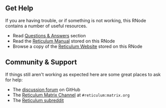 [title]: <> (Get Help)
## Get Help
If you are having trouble, or if something is not working, this RNode contains a number of useful resources.

- Read [Questions & Answers](qa.html) section
- Read the [Reticulum Manual](m/index.html) stored on this RNode
- Browse a copy of the [Reticulum Website](r/index.html) stored on this RNode

## Community & Support
If things still aren't working as expected here are some great places to ask for help:

- The [discussion forum](https://github.com/markqvist/Reticulum/discussions) on GitHub
- The [Reticulum Matrix Channel](element://room/!TRaVWNnQhAbvuiSnEK%3Amatrix.org?via=matrix.org) at `#reticulum:matrix.org`
- The [Reticulum subreddit](https://reddit.com/r/reticulum)
